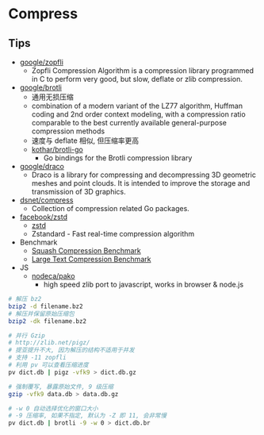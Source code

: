 # Compress

## Tips
* [google/zopfli](https://github.com/google/zopfli)
  * Zopfli Compression Algorithm is a compression library programmed in C to perform very good, but slow, deflate or zlib compression.
* [google/brotli](https://github.com/google/brotli)
  * 通用无损压缩
  * combination of a modern variant of the LZ77 algorithm, Huffman coding and 2nd order context modeling, with a compression ratio comparable to the best currently available general-purpose compression methods
  * 速度与 deflate 相似, 但压缩率更高
  * [kothar/brotli-go](https://github.com/kothar/brotli-go)
    * Go bindings for the Brotli compression library
* [google/draco](https://github.com/google/draco)
  * Draco is a library for compressing and decompressing 3D geometric meshes and point clouds. It is intended to improve the storage and transmission of 3D graphics. 
* [dsnet/compress](https://github.com/dsnet/compress)
  * Collection of compression related Go packages.
* [facebook/zstd](https://github.com/facebook/zstd)
  * [zstd](http://facebook.github.io/zstd/)
  * Zstandard - Fast real-time compression algorithm
* Benchmark
  * [Squash Compression Benchmark](https://quixdb.github.io/squash-benchmark/)
  * [Large Text Compression Benchmark](http://mattmahoney.net/dc/text.html)
* JS
  * [nodeca/pako](https://github.com/nodeca/pako)
    * high speed zlib port to javascript, works in browser & node.js

```bash
# 解压 bz2
bzip2 -d filename.bz2
# 解压并保留原始压缩包
bzip2 -dk filename.bz2

# 并行 Gzip
# http://zlib.net/pigz/
# 提亚提升不大, 因为解压的结构不适用于并发
# 支持 -11 zopfli
# 利用 pv 可以查看压缩进度
pv dict.db | pigz -vfk9 > dict.db.gz

# 强制覆写, 暴露原始文件, 9 级压缩
gzip -vfk9 data.db > data.db.gz

# -w 0 自动选择优化的窗口大小
# -9 压缩率, 如果不指定, 默认为 -Z 即 11, 会非常慢
pv dict.db | brotli -9 -w 0 > dict.db.br
```
